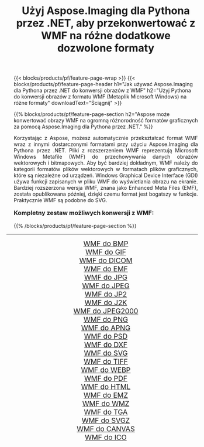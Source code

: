 ﻿---
title: Użyj Aspose.Imaging dla Pythona przez .NET, aby przekonwertować z WMF na różne dodatkowe dozwolone formaty 
weight: 3920
url: /pl/python-net/conversion/from/wmf/ 
lang: pl
langdirlevel: 2
locales: zh-hans,ja,it,ru,de,es,fr,nl,id,lt,pl,pt,vi,tr,ko,zh-hant,ar,hi,th,sv,cs,uk,he
description: Możesz szybko przekształcić WMF(Metaplik Microsoft Windows) w różne formaty za pomocą Aspose.Imaging dla Pythona przez .NET.
---

{{< blocks/products/pf/feature-page-wrap >}}
{{< blocks/products/pf/feature-page-header h1="Jak używać Aspose.Imaging dla Pythona przez .NET do konwersji obrazów z WMF" h2="Użyj Pythona do konwersji obrazów z formatu WMF (Metaplik Microsoft Windows) na różne formaty" downloadText="Ściągnij" >}}


{{% blocks/products/pf/feature-page-section  h2="Aspose może konwertować obrazy WMF na ogromną różnorodność formatów graficznych za pomocą Aspose.Imaging dla Pythona przez .NET." %}}
<p align=justify>Korzystając z Aspose, możesz automatycznie przekształcać format WMF wraz z innymi dostarczonymi formatami przy użyciu Aspose.Imaging dla Pythona przez .NET. Pliki z rozszerzeniem WMF reprezentują Microsoft Windows Metafile (WMF) do przechowywania danych obrazów wektorowych i bitmapowych. Aby być bardziej dokładnym, WMF należy do kategorii formatów plików wektorowych w formatach plików graficznych, które są niezależne od urządzeń. Windows Graphical Device Interface (GDI) używa funkcji zapisanych w pliku WMF do wyświetlania obrazu na ekranie. Bardziej rozszerzona wersja WMF, znana jako Enhanced Meta Files (EMF), została opublikowana później, dzięki czemu format jest bogatszy w funkcje. Praktycznie WMF są podobne do SVG.</p>
<h3 style="margin-top:16px;">
Kompletny zestaw możliwych konwersji z WMF:
</h3>
{{% /blocks/products/pf/feature-page-section %}}
<div class="container-fluid productfamilypage bg-gray">
    <div class="convertypes bg-gray agp-content section">
        <div class="container">
		<hr style="margin-left:-20px;"/>
		<div class="row other-converters" style="gap: 10px;font-size: 19px;text-align:center;">
		    <div class='col-md-3 other-converter remove-lp remove-rp'><a href="/imaging/pl/python-net/conversion/wmf-to-bmp/" style="padding:15px;">WMF do BMP</a></div><div class='col-md-3 other-converter remove-lp remove-rp'><a href="/imaging/pl/python-net/conversion/wmf-to-gif/" style="padding:15px;">WMF do GIF</a></div><div class='col-md-3 other-converter remove-lp remove-rp'><a href="/imaging/pl/python-net/conversion/wmf-to-dicom/" style="padding:15px;">WMF do DICOM</a></div><div class='col-md-3 other-converter remove-lp remove-rp'><a href="/imaging/pl/python-net/conversion/wmf-to-emf/" style="padding:15px;">WMF do EMF</a></div><div class='col-md-3 other-converter remove-lp remove-rp'><a href="/imaging/pl/python-net/conversion/wmf-to-jpg/" style="padding:15px;">WMF do JPG</a></div><div class='col-md-3 other-converter remove-lp remove-rp'><a href="/imaging/pl/python-net/conversion/wmf-to-jpeg/" style="padding:15px;">WMF do JPEG</a></div><div class='col-md-3 other-converter remove-lp remove-rp'><a href="/imaging/pl/python-net/conversion/wmf-to-jp2/" style="padding:15px;">WMF do JP2</a></div><div class='col-md-3 other-converter remove-lp remove-rp'><a href="/imaging/pl/python-net/conversion/wmf-to-j2k/" style="padding:15px;">WMF do J2K</a></div><div class='col-md-3 other-converter remove-lp remove-rp'><a href="/imaging/pl/python-net/conversion/wmf-to-jpeg2000/" style="padding:15px;">WMF do JPEG2000</a></div><div class='col-md-3 other-converter remove-lp remove-rp'><a href="/imaging/pl/python-net/conversion/wmf-to-png/" style="padding:15px;">WMF do PNG</a></div><div class='col-md-3 other-converter remove-lp remove-rp'><a href="/imaging/pl/python-net/conversion/wmf-to-apng/" style="padding:15px;">WMF do APNG</a></div><div class='col-md-3 other-converter remove-lp remove-rp'><a href="/imaging/pl/python-net/conversion/wmf-to-psd/" style="padding:15px;">WMF do PSD</a></div><div class='col-md-3 other-converter remove-lp remove-rp'><a href="/imaging/pl/python-net/conversion/wmf-to-dxf/" style="padding:15px;">WMF do DXF</a></div><div class='col-md-3 other-converter remove-lp remove-rp'><a href="/imaging/pl/python-net/conversion/wmf-to-svg/" style="padding:15px;">WMF do SVG</a></div><div class='col-md-3 other-converter remove-lp remove-rp'><a href="/imaging/pl/python-net/conversion/wmf-to-tiff/" style="padding:15px;">WMF do TIFF</a></div><div class='col-md-3 other-converter remove-lp remove-rp'><a href="/imaging/pl/python-net/conversion/wmf-to-webp/" style="padding:15px;">WMF do WEBP</a></div><div class='col-md-3 other-converter remove-lp remove-rp'><a href="/imaging/pl/python-net/conversion/wmf-to-pdf/" style="padding:15px;">WMF do PDF</a></div><div class='col-md-3 other-converter remove-lp remove-rp'><a href="/imaging/pl/python-net/conversion/wmf-to-html/" style="padding:15px;">WMF do HTML</a></div><div class='col-md-3 other-converter remove-lp remove-rp'><a href="/imaging/pl/python-net/conversion/wmf-to-emz/" style="padding:15px;">WMF do EMZ</a></div><div class='col-md-3 other-converter remove-lp remove-rp'><a href="/imaging/pl/python-net/conversion/wmf-to-wmz/" style="padding:15px;">WMF do WMZ</a></div><div class='col-md-3 other-converter remove-lp remove-rp'><a href="/imaging/pl/python-net/conversion/wmf-to-tga/" style="padding:15px;">WMF do TGA</a></div><div class='col-md-3 other-converter remove-lp remove-rp'><a href="/imaging/pl/python-net/conversion/wmf-to-svgz/" style="padding:15px;">WMF do SVGZ</a></div><div class='col-md-3 other-converter remove-lp remove-rp'><a href="/imaging/pl/python-net/conversion/wmf-to-canvas/" style="padding:15px;">WMF do CANVAS</a></div><div class='col-md-3 other-converter remove-lp remove-rp'><a href="/imaging/pl/python-net/conversion/wmf-to-ico/" style="padding:15px;">WMF do ICO</a></div>
                </div>
        </div>
    </div>
</div>
<br/>

